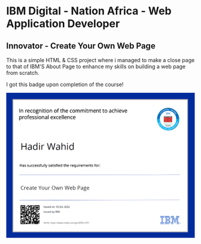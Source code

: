 # IBM Digital - Nation Africa - Web Application Developer

## Innovator - Create Your Own Web Page

This is a simple HTML & CSS project where i managed to make a close page to that of IBM'S About Page to enhance my skills on building a web page from scratch.

I got this badge upon completion of the course!

![badge](/Badge%20Certificate.png)